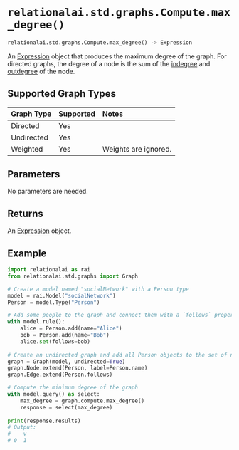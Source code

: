 # `relationalai.std.graphs.Compute.max_degree()`

```python
relationalai.std.graphs.Compute.max_degree() -> Expression
```

An [Expression](docs/api_reference/python/Expression.md) object that produces the maximum degree of the graph.
For directed graphs, the degree of a node is the sum of the [indegree](./indegree.md) and [outdegree](./outdegree.md) of the node.

## Supported Graph Types

| Graph Type | Supported | Notes |
| :--- | :--- | :------ |
| Directed | Yes |   |
| Undirected | Yes |   |
| Weighted | Yes | Weights are ignored. |

## Parameters

No parameters are needed.

## Returns

An [Expression](docs/api_reference/python/Expression.md) object.

## Example

```python
import relationalai as rai
from relationalai.std.graphs import Graph

# Create a model named "socialNetwork" with a Person type
model = rai.Model("socialNetwork")
Person = model.Type("Person")

# Add some people to the graph and connect them with a `follows` property
with model.rule():
    alice = Person.add(name="Alice")
    bob = Person.add(name="Bob")
    alice.set(follows=bob)
    
# Create an undirected graph and add all Person objects to the set of nodes
graph = Graph(model, undirected=True)
graph.Node.extend(Person, label=Person.name)
graph.Edge.extend(Person.follows)

# Compute the minimum degree of the graph
with model.query() as select:
    max_degree = graph.compute.max_degree()
    response = select(max_degree)
    
print(response.results)
# Output:
#    v
# 0  1
```
